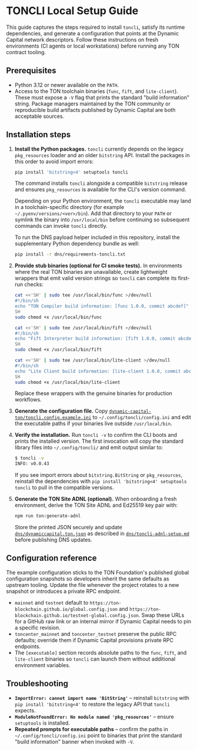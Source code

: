 # TONCLI Local Setup Guide

This guide captures the steps required to install `toncli`, satisfy its runtime
dependencies, and generate a configuration that points at the Dynamic Capital
network descriptors. Follow these instructions on fresh environments (CI agents
or local workstations) before running any TON contract tooling.

## Prerequisites

- Python 3.12 or newer available on the `PATH`.
- Access to the TON toolchain binaries (`func`, `fift`, and `lite-client`).
  These must expose a `-V` flag that prints the standard "build information"
  string. Package managers maintained by the TON community or reproducible build
  artifacts published by Dynamic Capital are both acceptable sources.

## Installation steps

1. **Install the Python packages.** `toncli` currently depends on the legacy
   `pkg_resources` loader and an older `bitstring` API. Install the packages in
   this order to avoid import errors:

   ```bash
   pip install 'bitstring<4' setuptools toncli
   ```

   The command installs `toncli` alongside a compatible `bitstring` release and
   ensures `pkg_resources` is available for the CLI's version command.

   Depending on your Python environment, the `toncli` executable may land in a
   toolchain-specific directory (for example `~/.pyenv/versions/<ver>/bin`). Add
   that directory to your `PATH` or symlink the binary into `/usr/local/bin`
   before continuing so subsequent commands can invoke `toncli` directly.

   To run the DNS payload helper included in this repository, install the
   supplementary Python dependency bundle as well:

   ```bash
   pip install -r dns/requirements-toncli.txt
   ```

2. **Provide stub binaries (optional for CI smoke tests).** In environments
   where the real TON binaries are unavailable, create lightweight wrappers that
   emit valid version strings so `toncli` can complete its first-run checks:

   ```bash
   cat <<'SH' | sudo tee /usr/local/bin/func >/dev/null
   #!/bin/sh
   echo "TON Compiler build information: [func 1.0.0, commit abcdef]"
   SH
   sudo chmod +x /usr/local/bin/func

   cat <<'SH' | sudo tee /usr/local/bin/fift >/dev/null
   #!/bin/sh
   echo "Fift Interpreter build information: [fift 1.0.0, commit abcdef]"
   SH
   sudo chmod +x /usr/local/bin/fift

   cat <<'SH' | sudo tee /usr/local/bin/lite-client >/dev/null
   #!/bin/sh
   echo "Lite Client build information: [lite-client 1.0.0, commit abcdef]"
   SH
   sudo chmod +x /usr/local/bin/lite-client
   ```

   Replace these wrappers with the genuine binaries for production workflows.

3. **Generate the configuration file.** Copy
   [`dynamic-capital-ton/toncli.config.example.ini`](../dynamic-capital-ton/toncli.config.example.ini)
   to `~/.config/toncli/config.ini` and edit the executable paths if your
   binaries live outside `/usr/local/bin`.

4. **Verify the installation.** Run `toncli -v` to confirm the CLI boots and
   prints the installed version. The first invocation will copy the standard
   library files into `~/.config/toncli/` and emit output similar to:

   ```bash
   $ toncli -v
   INFO: v0.0.43
   ```

   If you see import errors about `bitstring.BitString` or `pkg_resources`,
   reinstall the dependencies with
   `pip install 'bitstring<4' setuptools
   toncli` to pull in the compatible
   versions.

5. **Generate the TON Site ADNL (optional).** When onboarding a fresh
   environment, derive the TON Site ADNL and Ed25519 key pair with:

   ```bash
   npm run ton:generate-adnl
   ```

   Store the printed JSON securely and update
   [`dns/dynamiccapital.ton.json`](../dns/dynamiccapital.ton.json) as described
   in [`dns/toncli-adnl-setup.md`](../dns/toncli-adnl-setup.md) before
   publishing DNS updates.

## Configuration reference

The example configuration sticks to the TON Foundation's published global
configuration snapshots so developers inherit the same defaults as upstream
tooling. Update the file whenever the project rotates to a new snapshot or
introduces a private RPC endpoint.

- `mainnet` and `testnet` default to
  `https://ton-blockchain.github.io/global.config.json` and
  `https://ton-blockchain.github.io/testnet-global.config.json`. Swap these URLs
  for a GitHub raw link or an internal mirror if Dynamic Capital needs to pin a
  specific revision.
- `toncenter_mainnet` and `toncenter_testnet` preserve the public RPC defaults;
  override them if Dynamic Capital provisions private RPC endpoints.
- The `[executable]` section records absolute paths to the `func`, `fift`, and
  `lite-client` binaries so `toncli` can launch them without additional
  environment variables.

## Troubleshooting

- **`ImportError: cannot import name 'BitString'`** – reinstall `bitstring` with
  `pip install 'bitstring<4'` to restore the legacy API that `toncli` expects.
- **`ModuleNotFoundError: No module named 'pkg_resources'`** – ensure
  `setuptools` is installed.
- **Repeated prompts for executable paths** – confirm the paths in
  `~/.config/toncli/config.ini` point to binaries that print the standard "build
  information" banner when invoked with `-V`.
